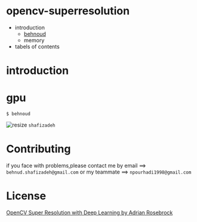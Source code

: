 # opencv-superresolution
* introduction
  * [behnoud](#gpu)
  * memory
* tabels of contents
# introduction
# gpu
```
$ behnoud

```
![resize](https://user-images.githubusercontent.com/53394692/103181319-290e1000-48b5-11eb-9adb-5e8858969e79.png)
`shafizadeh`
# Contributing
if you face with problems,please contact me by email ==> `behnud.shafizadeh@gmail.com`
or my teammate ==> `npourhadi1998@gmail.com`

# License
[OpenCV Super Resolution with Deep Learning by Adrian Rosebrock](https://www.pyimagesearch.com/2020/11/09/opencv-super-resolution-with-deep-learning/)
